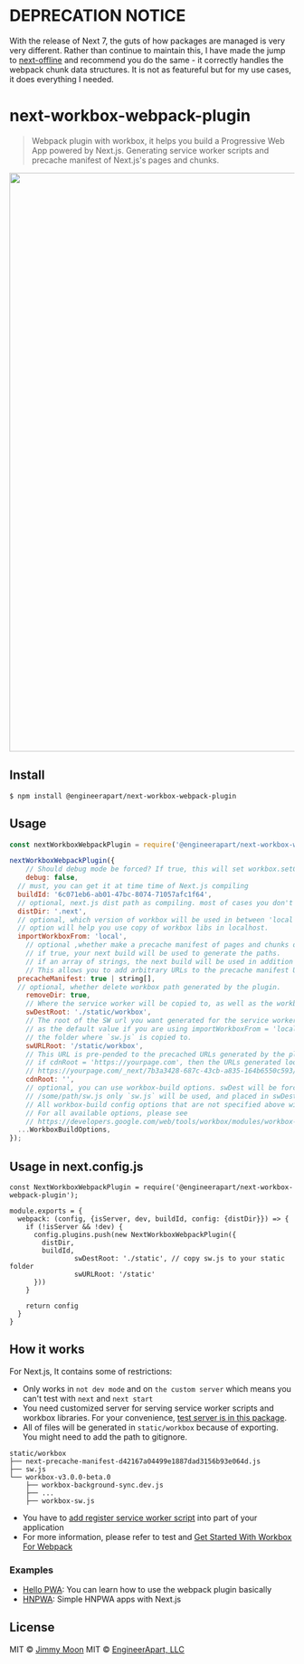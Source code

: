 # DEPRECATION NOTICE
With the release of Next 7, the guts of how packages are managed is very very different. Rather than continue to maintain this, I have made the jump to [next-offline](https://github.com/hanford/next-offline) and recommend you do the same - it correctly handles the webpack chunk data structures. It is not as featureful but for my use cases, it does everything I needed.

# next-workbox-webpack-plugin

> Webpack plugin with workbox, it helps you build a Progressive Web App powered by Next.js. Generating service worker scripts and precache manifest of Next.js's pages and chunks.

<img width="1024" src="https://user-images.githubusercontent.com/124117/36341030-4b040398-142b-11e8-9de7-41d3dbe55427.png">

## Install

```
$ npm install @engineerapart/next-workbox-webpack-plugin
```

## Usage

```js
const nextWorkboxWebpackPlugin = require('@engineerapart/next-workbox-webpack-plugin');

nextWorkboxWebpackPlugin({
	// Should debug mode be forced? If true, this will set workbox.setConfig({ debug: true }); in the service worker
	debug: false,
  // must, you can get it at time time of Next.js compiling
  buildId: '6c071eb6-ab01-47bc-8074-71057afc1f64',
  // optional, next.js dist path as compiling. most of cases you don't need to fix it.
  distDir: '.next',
  // optional, which version of workbox will be used in between 'local' or 'cdn'. 'local'
  // option will help you use copy of workbox libs in localhost.
  importWorkboxFrom: 'local',
	// optional ,whether make a precache manifest of pages and chunks of Next.js app or not.
	// if true, your next build will be used to generate the paths.
	// if an array of strings, the next build will be used in addition to the paths you specify.
	// This allows you to add arbitrary URLs to the precache manifest URL list.
  precacheManifest: true | string[],
  // optional, whether delete workbox path generated by the plugin.
	removeDir: true,
	// Where the service worker will be copied to, as well as the workbox bundle, if using importWorkboxFrom = 'local'
	swDestRoot: './static/workbox',
	// The root of the SW url you want generated for the service worker and its scripts. It is recommended to leave this
	// as the default value if you are using importWorkboxFrom = 'local'. If you use 'cdn', this value only determines
	// the folder where `sw.js` is copied to.
	swURLRoot: '/static/workbox',
	// This URL is pre-pended to the precached URLs generated by the plugin, e.g.
	// if cdnRoot = 'https://yourpage.com', then the URLs generated look like:
	// https://yourpage.com/_next/7b3a3428-687c-43cb-a835-164b6550c593/page/index.js
	cdnRoot: '',
	// optional, you can use workbox-build options. swDest will be forced to use the basename, e.g. if you provide
	// /some/path/sw.js only `sw.js` will be used, and placed in swDestRoot.
	// All workbox-build config options that are not specified above will be passed through to workbox-build.
	// For all available options, please see
	// https://developers.google.com/web/tools/workbox/modules/workbox-build#generateswstring_mode
  ...WorkboxBuildOptions,
});
```

## Usage in next.config.js

```
const NextWorkboxWebpackPlugin = require('@engineerapart/next-workbox-webpack-plugin');

module.exports = {
  webpack: (config, {isServer, dev, buildId, config: {distDir}}) => {
    if (!isServer && !dev) {
      config.plugins.push(new NextWorkboxWebpackPlugin({
        distDir,
        buildId,
				swDestRoot: './static', // copy sw.js to your static folder
				swURLRoot: '/static'
      }))
    }

    return config
  }
}
```

## How it works

For Next.js, It contains some of restrictions:

- Only works in `not dev mode` and on `the custom server` which means you can't test with `next` and `next start`
- You need customized server for serving service worker scripts and workbox libraries. For your convenience, [test server is in this package](https://github.com/engineerapart/next-workbox-webpack-plugin/blob/master/bin/next-workbox-start.js).
- All of files will be generated in `static/workbox` because of exporting. You might need to add the path to gitignore.
```
static/workbox
├── next-precache-manifest-d42167a04499e1887dad3156b93e064d.js
├── sw.js
└── workbox-v3.0.0-beta.0
    ├── workbox-background-sync.dev.js
    ├── ...
    ├── workbox-sw.js
```
- You have to [add register service worker script](https://github.com/engineerapart/next-workbox-webpack-plugin/blob/master/examples/hello-pwa/pages/index.js) into part of your application
- For more information, please refer to test and [Get Started With Workbox For Webpack](https://goo.gl/BFQxuo)

### Examples

- [Hello PWA](https://github.com/engineerapart/next-workbox-webpack-plugin/tree/master/examples/hello-pwa): You can learn how to use the webpack plugin basically
- [HNPWA](https://github.com/engineerapart/next-workbox-webpack-plugin/tree/master/examples/hnpwa): Simple HNPWA apps with Next.js

## License

MIT © [Jimmy Moon](https://ragingwind.me)
MIT © [EngineerApart, LLC](https://engineerapart.com)

